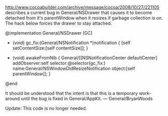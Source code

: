 http://www.cocoabuilder.com/archive/message/cocoa/2008/10/27/221105 describes a current bug in General/NSDrawer that causes it to become detached from it's parentWindow when it resizes if garbage collection is on. The hack below forces the drawer to stay attached.

    
@implementation General/NSDrawer (GC)

- (void) gc_fix:(General/NSNotification *)notification
{
	[self setContentSize:[self contentSize]];
}

- (void) awakeFromNib
{
	General/[[NSNotificationCenter defaultCenter] addObserver:self selector:@selector(gc_fix:) name:General/NSWindowDidResizeNotification 
		object:[self parentWindow]];
}

@end


It should be understood that the intent is that this is a temporary work-around until the bug is fixed in General/AppKit. — General/BryanWoods

Update: This code is no longer needed.